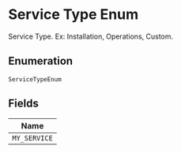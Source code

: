 
# Service Type Enum

Service Type. Ex: Installation, Operations, Custom.

## Enumeration

`ServiceTypeEnum`

## Fields

| Name |
|  --- |
| `MY_SERVICE` |

